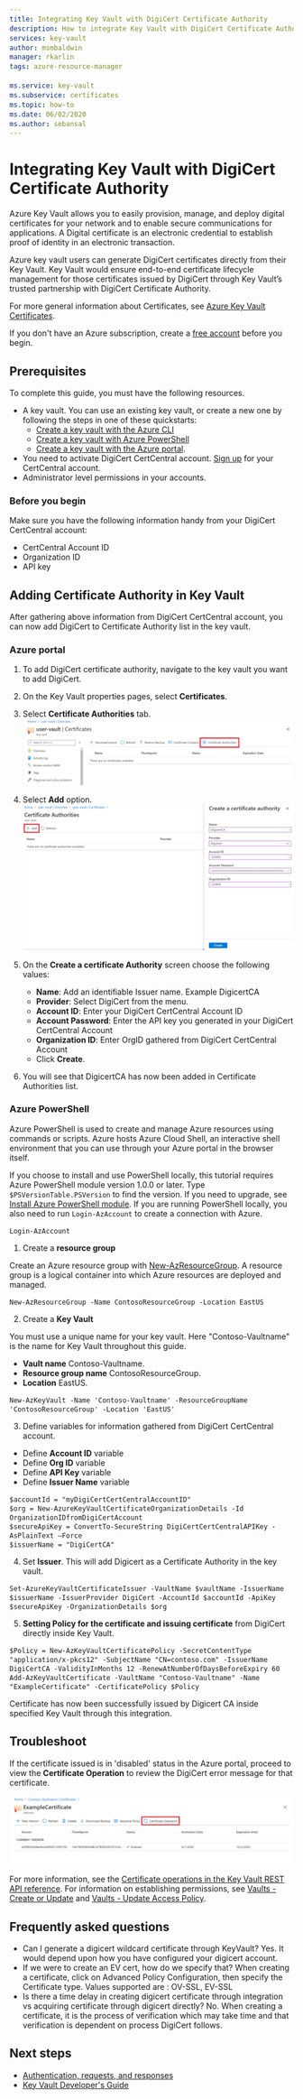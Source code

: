 ```yaml
---
title: Integrating Key Vault with DigiCert Certificate Authority
description: How to integrate Key Vault with DigiCert Certificate Authority
services: key-vault
author: msmbaldwin
manager: rkarlin
tags: azure-resource-manager

ms.service: key-vault
ms.subservice: certificates
ms.topic: how-to
ms.date: 06/02/2020
ms.author: sebansal
---
```


# Integrating Key Vault with DigiCert Certificate Authority

Azure Key Vault allows you to easily provision, manage, and deploy digital certificates for your network and to enable secure communications for applications. A Digital certificate is an electronic credential to establish proof of identity in an electronic transaction. 

Azure key vault users can generate DigiCert certificates directly from their Key Vault. Key Vault would ensure end-to-end certificate lifecycle management for those certificates issued by DigiCert through Key Vault’s trusted partnership with DigiCert Certificate Authority.

For more general information about Certificates, see [Azure Key Vault Certificates](/azure/key-vault/certificates/about-certificates).

If you don't have an Azure subscription, create a [free account](https://azure.microsoft.com/free/?WT.mc_id=A261C142F) before you begin.

## Prerequisites

To complete this guide, you must have the following resources.
* A key vault. You can use an existing key vault, or create a new one by following the steps in one of these quickstarts:
   - [Create a key vault with the Azure CLI](../secrets/quick-create-cli.md)
   - [Create a key vault with Azure PowerShell](../secrets/quick-create-powershell.md)
   - [Create a key vault with the Azure portal](../secrets/quick-create-portal.md).
*	You need to activate DigiCert CertCentral account. [Sign up](https://www.digicert.com/account/signup/) for your CertCentral account.
*	Administrator level permissions in your accounts.


### Before you begin

Make sure you have the following information handy from your DigiCert CertCentral account:
-	CertCentral Account ID
-	Organization ID
-	API key

## Adding Certificate Authority in Key Vault 
After gathering above information from DigiCert CertCentral account, you can now add DigiCert to Certificate Authority list in the key vault.

### Azure portal

1.	To add DigiCert certificate authority, navigate to the key vault you want to add DigiCert. 
2.	On the Key Vault properties pages, select **Certificates**.
3.	Select **Certificate Authorities** tab.
![Certificate properties](../media/certificates/how-to-integrate-certificate-authority/select-certificate-authorities.png)
4.	Select **Add** option.
 ![Certificate properties](../media/certificates/how-to-integrate-certificate-authority/add-certificate-authority.png)
5.	On the **Create a certificate Authority** screen choose the following values:
    - 	**Name**: Add an identifiable Issuer name. Example DigicertCA
    - 	**Provider**: Select DigiCert from the menu.
    - 	**Account ID**: Enter your DigiCert CertCentral Account ID
    - 	**Account Password**: Enter the API key you generated in your DigiCert CertCentral Account
    - 	**Organization ID**: Enter OrgID gathered from DigiCert CertCentral Account 
    - 	Click **Create**.
   
6.	You will see that DigicertCA has now been added in Certificate Authorities list.


### Azure PowerShell

Azure PowerShell is used to create and manage Azure resources using commands or scripts. Azure hosts Azure Cloud Shell, an interactive shell environment that you can use through your Azure portal in the browser itself.

If you choose to install and use PowerShell locally, this tutorial requires Azure PowerShell module version 1.0.0 or later. Type `$PSVersionTable.PSVersion` to find the version. If you need to upgrade, see [Install Azure PowerShell module](/powershell/azure/install-az-ps). If you are running PowerShell locally, you also need to run `Login-AzAccount` to create a connection with Azure.

```azurepowershell-interactive
Login-AzAccount
```

1.  Create a **resource group**

Create an Azure resource group with [New-AzResourceGroup](/powershell/module/az.resources/new-azresourcegroup). A resource group is a logical container into which Azure resources are deployed and managed. 

```azurepowershell-interactive
New-AzResourceGroup -Name ContosoResourceGroup -Location EastUS
```

2. Create a **Key Vault**

You must use a unique name for your key vault. Here "Contoso-Vaultname" is the name for Key Vault throughout this guide.

- **Vault name** Contoso-Vaultname.
- **Resource group name** ContosoResourceGroup.
- **Location** EastUS.

```azurepowershell-interactive
New-AzKeyVault -Name 'Contoso-Vaultname' -ResourceGroupName 'ContosoResourceGroup' -Location 'EastUS'
```

3. Define variables for information gathered from DigiCert CertCentral account.

- Define **Account ID** variable
- Define **Org ID** variable
- Define **API Key** variable
- Define **Issuer Name** variable

```azurepowershell-interactive
$accountId = "myDigiCertCertCentralAccountID"
$org = New-AzureKeyVaultCertificateOrganizationDetails -Id OrganizationIDfromDigiCertAccount
$secureApiKey = ConvertTo-SecureString DigiCertCertCentralAPIKey -AsPlainText –Force
$issuerName = "DigiCertCA"
```

4. Set **Issuer**. This will add Digicert as a Certificate Authority in the key vault.
```azurepowershell-interactive
Set-AzureKeyVaultCertificateIssuer -VaultName $vaultName -IssuerName $issuerName -IssuerProvider DigiCert -AccountId $accountId -ApiKey $secureApiKey -OrganizationDetails $org
```

5. **Setting Policy for the certificate and issuing certificate** from DigiCert directly inside Key Vault.

```azurepowershell-interactive
$Policy = New-AzKeyVaultCertificatePolicy -SecretContentType "application/x-pkcs12" -SubjectName "CN=contoso.com" -IssuerName DigiCertCA -ValidityInMonths 12 -RenewAtNumberOfDaysBeforeExpiry 60
Add-AzKeyVaultCertificate -VaultName "Contoso-Vaultname" -Name "ExampleCertificate" -CertificatePolicy $Policy
```

Certificate has now been successfully issued by Digicert CA inside specified Key Vault through this integration.

## Troubleshoot

If the certificate issued is in 'disabled' status in the Azure portal, proceed to view the **Certificate Operation** to review the DigiCert error message for that certificate.

 ![Certificate properties](../media/certificates/how-to-integrate-certificate-authority/certificate-operation-select.png)

For more information, see the [Certificate operations in the Key Vault REST API reference](/rest/api/keyvault). For information on establishing permissions, see [Vaults - Create or Update](/rest/api/keyvault/vaults/createorupdate) and [Vaults - Update Access Policy](/rest/api/keyvault/vaults/updateaccesspolicy).

## Frequently asked questions

- Can I generate a digicert wildcard certificate through KeyVault? 
   Yes. It would depend upon how you have configured your digicert account.
- If we were to create an EV cert, how do we specify that? 
   When creating a certificate, click on Advanced Policy Configuration, then specify the Certificate type. Values supported are : OV-SSL, EV-SSL
- Is there a time delay in creating digicert certificate through integration vs acquiring certificate through digicert directly?
   No. When creating a certificate, it is the process of verification which may take time and that verification is dependent on process DigiCert follows.


## Next steps

- [Authentication, requests, and responses](../general/authentication-requests-and-responses.md)
- [Key Vault Developer's Guide](../general/developers-guide.md)

